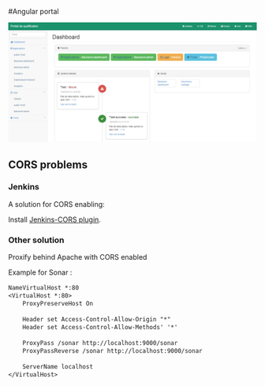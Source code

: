 #Angular portal

![Screenshot](/doc/portal.png?raw=true "Screenshot")

## CORS problems

### Jenkins
A solution for CORS enabling:

Install [Jenkins-CORS plugin](https://github.com/jhinrichsen/cors-plugin).

### Other solution


Proxify behind Apache with CORS enabled

Example for Sonar :

```
NameVirtualHost *:80
<VirtualHost *:80>
    ProxyPreserveHost On
    
    Header set Access-Control-Allow-Origin "*"
    Header set Access-Control-Allow-Methods' '*'
   
    ProxyPass /sonar http://localhost:9000/sonar
    ProxyPassReverse /sonar http://localhost:9000/sonar

    ServerName localhost
</VirtualHost>
```
